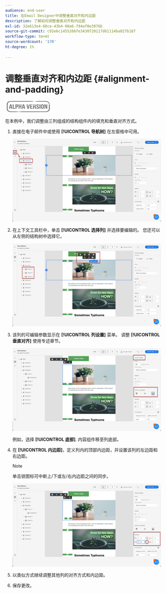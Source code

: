 ```yaml
---
audience: end-user
title: 在Email Designer中调整垂直对齐和内边距
description: 了解如何调整垂直对齐和内边距
exl-id: 32e613e4-60ce-43b4-90a6-794af0e3976b
source-git-commit: c92e6c1455266fe3430720117d61114ba027b187
workflow-type: tm+mt
source-wordcount: '170'
ht-degree: 1%

---
```


# 调整垂直对齐和内边距 {#alignment-and-padding}

![](../assets/do-not-localize/badge.png)

在本例中，我们调整由三列组成的结构组件内的填充和垂直对齐方式。

1. 直接在电子邮件中或使用 **[!UICONTROL 导航树]** 在左窗格中可用。

   ![](assets/alignment_1.png)

1. 在上下文工具栏中，单击 **[!UICONTROL 选择列]** 并选择要编辑的。 您还可以从左侧的结构树中选择它。

   ![](assets/alignment_2.png)

1. 该列的可编辑参数显示在 **[!UICONTROL 列设置]** 菜单。 调整 **[!UICONTROL 垂直对齐]** 使用专述章节。

   ![](assets/alignment_3.png)

   例如，选择 **[!UICONTROL 底部]**. 内容组件移至列底部。

1. 在 **[!UICONTROL 内边距]**，定义列内的顶部内边距，并设置该列的左边距和右边距。

   >[!NOTE]
   >
   >单击锁图标可中断上/下或左/右内边距之间的同步。

   ![](assets/alignment_4.png)

1. 以类似方式继续调整其他列的对齐方式和内边距。

1. 保存更改。
